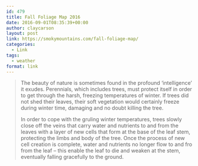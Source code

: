 ```yaml
---
id: 479
title: Fall Foliage Map 2016
date: 2016-09-01T08:35:39+00:00
author: claycarson
layout: post
link: https://smokymountains.com/fall-foliage-map/
categories: 
  - Link
tags:
  - weather
format: link
---
```

> The beauty of nature is sometimes found in the profound ‘intelligence’ it exudes. Perennials, which includes trees, must protect itself in order to get through the harsh, freezing temperatures of winter. If trees did not shed their leaves, their soft vegetation would certainly freeze during winter time, damaging and no doubt killing the tree.
> 
> In order to cope with the gruling winter temperatures, trees slowly close off the veins that carry water and nutrients to and from the leaves with a layer of new cells that form at the base of the leaf stem, protecting the limbs and body of the tree. Once the process of new cell creation is complete, water and nutrients no longer flow to and fro from the leaf &#8211; this enable the leaf to die and weaken at the stem, eventually falling gracefully to the ground.